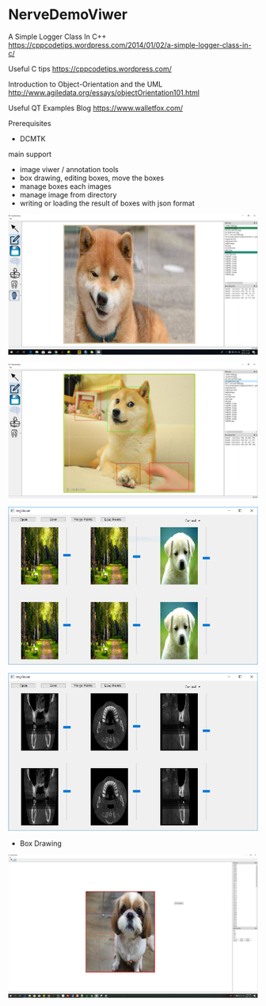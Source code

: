 # NerveDemoViwer

A Simple Logger Class In C++
https://cppcodetips.wordpress.com/2014/01/02/a-simple-logger-class-in-c/

Useful C tips
https://cppcodetips.wordpress.com/

Introduction to Object-Orientation and the UML
http://www.agiledata.org/essays/objectOrientation101.html

Useful QT Examples Blog
https://www.walletfox.com/

Prerequisites
* DCMTK

main support 
* image viwer / annotation tools
* box drawing, editing boxes, move the boxes
* manage boxes each images
* manage image from directory
* writing or loading the result of boxes with json format

![MyImage](https://github.com/JooYongLee/NerveDemoViwer/blob/master/Image/viwer1206.PNG)

![MyImage](https://github.com/JooYongLee/NerveDemoViwer/blob/master/Image/viwer1202.PNG)




![MyImage](https://github.com/JooYongLee/NerveDemoViwer/blob/master/ImgViewer/ImgVeiwer.PNG)

![MyImage](https://github.com/JooYongLee/NerveDemoViwer/blob/master/ImgViewer/ImgVeiwer2.PNG)


* Box Drawing

![MyImage](https://github.com/JooYongLee/NerveDemoViwer/blob/master/Image/annotation_tools.png)








